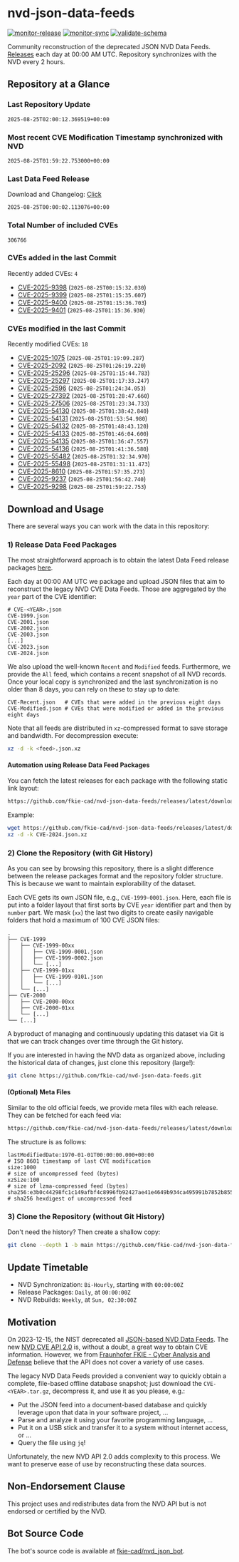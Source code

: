 # nvd-json-data-feeds

[![monitor-release](https://github.com/fkie-cad/nvd-json-data-feeds/actions/workflows/monitor_release.yml/badge.svg)](https://github.com/fkie-cad/nvd-json-data-feeds/actions/workflows/monitor_release.yml)
[![monitor-sync](https://github.com/fkie-cad/nvd-json-data-feeds/actions/workflows/monitor_sync.yml/badge.svg)](https://github.com/fkie-cad/nvd-json-data-feeds/actions/workflows/monitor_sync.yml)
[![validate-schema](https://github.com/fkie-cad/nvd-json-data-feeds/actions/workflows/validate_schema.yml/badge.svg)](https://github.com/fkie-cad/nvd-json-data-feeds/actions/workflows/validate_schema.yml)

Community reconstruction of the deprecated JSON NVD Data Feeds.
[Releases](https://github.com/fkie-cad/nvd-json-data-feeds/releases/latest) each day at 00:00 AM UTC.
Repository synchronizes with the NVD every 2 hours.

## Repository at a Glance

### Last Repository Update

```plain
2025-08-25T02:00:12.369519+00:00
```

### Most recent CVE Modification Timestamp synchronized with NVD

```plain
2025-08-25T01:59:22.753000+00:00
```

### Last Data Feed Release

Download and Changelog: [Click](https://github.com/fkie-cad/nvd-json-data-feeds/releases/latest)

```plain
2025-08-25T00:00:02.113076+00:00
```

### Total Number of included CVEs

```plain
306766
```

### CVEs added in the last Commit

Recently added CVEs: `4`

- [CVE-2025-9398](CVE-2025/CVE-2025-93xx/CVE-2025-9398.json) (`2025-08-25T00:15:32.030`)
- [CVE-2025-9399](CVE-2025/CVE-2025-93xx/CVE-2025-9399.json) (`2025-08-25T01:15:35.607`)
- [CVE-2025-9400](CVE-2025/CVE-2025-94xx/CVE-2025-9400.json) (`2025-08-25T01:15:36.703`)
- [CVE-2025-9401](CVE-2025/CVE-2025-94xx/CVE-2025-9401.json) (`2025-08-25T01:15:36.930`)


### CVEs modified in the last Commit

Recently modified CVEs: `18`

- [CVE-2025-1075](CVE-2025/CVE-2025-10xx/CVE-2025-1075.json) (`2025-08-25T01:19:09.287`)
- [CVE-2025-2092](CVE-2025/CVE-2025-20xx/CVE-2025-2092.json) (`2025-08-25T01:26:19.220`)
- [CVE-2025-25296](CVE-2025/CVE-2025-252xx/CVE-2025-25296.json) (`2025-08-25T01:15:44.783`)
- [CVE-2025-25297](CVE-2025/CVE-2025-252xx/CVE-2025-25297.json) (`2025-08-25T01:17:33.247`)
- [CVE-2025-2596](CVE-2025/CVE-2025-25xx/CVE-2025-2596.json) (`2025-08-25T01:24:34.053`)
- [CVE-2025-27392](CVE-2025/CVE-2025-273xx/CVE-2025-27392.json) (`2025-08-25T01:28:47.660`)
- [CVE-2025-27506](CVE-2025/CVE-2025-275xx/CVE-2025-27506.json) (`2025-08-25T01:23:34.733`)
- [CVE-2025-54130](CVE-2025/CVE-2025-541xx/CVE-2025-54130.json) (`2025-08-25T01:38:42.840`)
- [CVE-2025-54131](CVE-2025/CVE-2025-541xx/CVE-2025-54131.json) (`2025-08-25T01:53:54.980`)
- [CVE-2025-54132](CVE-2025/CVE-2025-541xx/CVE-2025-54132.json) (`2025-08-25T01:48:43.120`)
- [CVE-2025-54133](CVE-2025/CVE-2025-541xx/CVE-2025-54133.json) (`2025-08-25T01:46:04.600`)
- [CVE-2025-54135](CVE-2025/CVE-2025-541xx/CVE-2025-54135.json) (`2025-08-25T01:36:47.557`)
- [CVE-2025-54136](CVE-2025/CVE-2025-541xx/CVE-2025-54136.json) (`2025-08-25T01:41:36.580`)
- [CVE-2025-55482](CVE-2025/CVE-2025-554xx/CVE-2025-55482.json) (`2025-08-25T01:32:34.970`)
- [CVE-2025-55498](CVE-2025/CVE-2025-554xx/CVE-2025-55498.json) (`2025-08-25T01:31:11.473`)
- [CVE-2025-8610](CVE-2025/CVE-2025-86xx/CVE-2025-8610.json) (`2025-08-25T01:57:35.273`)
- [CVE-2025-9237](CVE-2025/CVE-2025-92xx/CVE-2025-9237.json) (`2025-08-25T01:56:42.740`)
- [CVE-2025-9298](CVE-2025/CVE-2025-92xx/CVE-2025-9298.json) (`2025-08-25T01:59:22.753`)


## Download and Usage

There are several ways you can work with the data in this repository:

### 1) Release Data Feed Packages

The most straightforward approach is to obtain the latest Data Feed release packages [here](https://github.com/fkie-cad/nvd-json-data-feeds/releases/latest).

Each day at 00:00 AM UTC we package and upload JSON files that aim to reconstruct the legacy NVD CVE Data Feeds.
Those are aggregated by the `year` part of the CVE identifier:

```
# CVE-<YEAR>.json
CVE-1999.json
CVE-2001.json
CVE-2002.json
CVE-2003.json
[...]
CVE-2023.json
CVE-2024.json
```

We also upload the well-known `Recent` and `Modified` feeds.
Furthermore, we provide the `All` feed, which contains a recent snapshot of all NVD records.
Once your local copy is synchronized and the last synchronization is no older than 8 days, you can rely on these to stay up to date:

```plain
CVE-Recent.json   # CVEs that were added in the previous eight days
CVE-Modified.json # CVEs that were modified or added in the previous eight days
```

Note that all feeds are distributed in `xz`-compressed format to save storage and bandwidth.
For decompression execute:

```sh
xz -d -k <feed>.json.xz
```

#### Automation using Release Data Feed Packages

You can fetch the latest releases for each package with the following static link layout:

```sh
https://github.com/fkie-cad/nvd-json-data-feeds/releases/latest/download/CVE-<YEAR>.json.xz
```

Example:

```sh
wget https://github.com/fkie-cad/nvd-json-data-feeds/releases/latest/download/CVE-2024.json.xz
xz -d -k CVE-2024.json.xz
```

### 2) Clone the Repository (with Git History)

As you can see by browsing this repository, there is a slight difference between the release packages format and the repository folder structure.
This is because we want to maintain explorability of the dataset.

Each CVE gets its own JSON file, e.g., `CVE-1999-0001.json`.
Here, each file is put into a folder layout that first sorts by CVE `year` identifier part and then by `number` part.
We mask (`xx`) the last two digits to create easily navigable folders that hold a maximum of 100 CVE JSON files:

```plain
.
├── CVE-1999
│   ├── CVE-1999-00xx
│   │   ├── CVE-1999-0001.json
│   │   ├── CVE-1999-0002.json
│   │   └── [...]
│   ├── CVE-1999-01xx
│   │   ├── CVE-1999-0101.json
│   │   └── [...]
│   └── [...]
├── CVE-2000
│   ├── CVE-2000-00xx
│   ├── CVE-2000-01xx
│   └── [...]
└── [...]
```

A byproduct of managing and continuously updating this dataset via Git is that we can track changes over time through the Git history.

If you are interested in having the NVD data as organized above, including the historical data of changes, just clone this repository (large!):

```sh
git clone https://github.com/fkie-cad/nvd-json-data-feeds.git
```

#### (Optional) Meta Files

Similar to the old official feeds, we provide meta files with each release. They can be fetched for each feed via:

```sh
https://github.com/fkie-cad/nvd-json-data-feeds/releases/latest/download/CVE-<YEAR>.meta
```

The structure is as follows:

```plain
lastModifiedDate:1970-01-01T00:00:00.000+00:00                          # ISO 8601 timestamp of last CVE modification
size:1000                                                               # size of uncompressed feed (bytes)
xzSize:100                                                              # size of lzma-compressed feed (bytes)
sha256:e3b0c44298fc1c149afbf4c8996fb92427ae41e4649b934ca495991b7852b855 # sha256 hexdigest of uncompressed feed
```

### 3) Clone the Repository (without Git History)

Don't need the history? Then create a shallow copy:

```sh
git clone --depth 1 -b main https://github.com/fkie-cad/nvd-json-data-feeds.git
```


## Update Timetable

* NVD Synchronization: `Bi-Hourly`, starting with `00:00:00Z`
* Release Packages: `Daily`, at `00:00:00Z`
* NVD Rebuilds: `Weekly`, at `Sun, 02:30:00Z`


## Motivation

On 2023-12-15, the NIST deprecated all [JSON-based NVD Data Feeds](https://nvd.nist.gov/vuln/data-feeds#divRetirementBanner-1).
The new [NVD CVE API 2.0](https://nvd.nist.gov/developers/vulnerabilities) is, without a doubt, a great way to obtain CVE information.
However, we from [Fraunhofer FKIE - Cyber Analysis and Defense](https://www.fkie.fraunhofer.de/en/departments/cad.html) believe that the API does not cover a variety of use cases.

The legacy NVD Data Feeds provided a convenient way to quickly obtain a complete, file-based offline database snapshot; just download the `CVE-<YEAR>.tar.gz`, decompress it, and use it as you please, e.g.:

- Put the JSON feed into a document-based database and quickly leverage upon that data in your software project, ...
- Parse and analyze it using your favorite programming language, ...
- Put it on a USB stick and transfer it to a system without internet access, or ...
- Query the file using `jq`!

Unfortunately, the new NVD API 2.0 adds complexity to this process.
We want to preserve ease of use by reconstructing these data sources.

## Non-Endorsement Clause

This project uses and redistributes data from the NVD API but is not endorsed or certified by the NVD.

## Bot Source Code

The bot's source code is available at [fkie-cad/nvd\_json\_bot](https://github.com/fkie-cad/nvd_json_bot).
